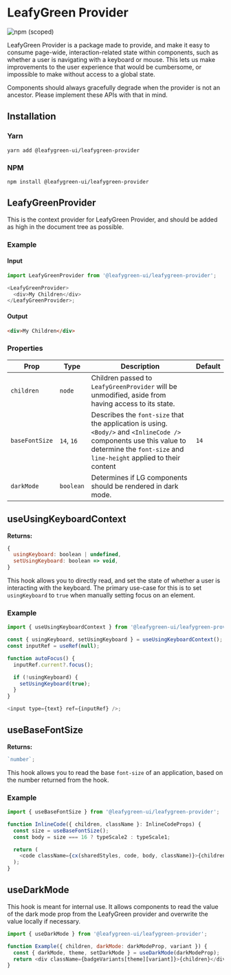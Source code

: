 # LeafyGreen Provider

![npm (scoped)](https://img.shields.io/npm/v/@leafygreen-ui/leafygreen-provider.svg)

LeafyGreen Provider is a package made to provide, and make it easy to consume page-wide, interaction-related state within components, such as whether a user is navigating with a keyboard or mouse. This lets us make improvements to the user experience that would be cumbersome, or impossible to make without access to a global state.

Components should always gracefully degrade when the provider is not an ancestor. Please implement these APIs with that in mind.

## Installation

### Yarn

```shell
yarn add @leafygreen-ui/leafygreen-provider
```

### NPM

```shell
npm install @leafygreen-ui/leafygreen-provider
```

## LeafyGreenProvider

This is the context provider for LeafyGreen Provider, and should be added as high in the document tree as possible.

### Example

#### Input

```js
import LeafyGreenProvider from '@leafygreen-ui/leafygreen-provider';

<LeafyGreenProvider>
  <div>My Children</div>
</LeafyGreenProvider>;
```

#### Output

```html
<div>My Children</div>
```

### Properties

| Prop           | Type       | Description                                                                                                                                                                               | Default |
| -------------- | ---------- | ----------------------------------------------------------------------------------------------------------------------------------------------------------------------------------------- | ------- |
| `children`     | `node`     | Children passed to `LeafyGreenProvider` will be unmodified, aside from having access to its state.                                                                                        |         |
| `baseFontSize` | `14`, `16` | Describes the `font-size` that the application is using. `<Body/>` and `<InlineCode />` components use this value to determine the `font-size` and `line-height` applied to their content | `14`    |
| `darkMode`     | `boolean`  | Determines if LG components should be rendered in dark mode.                                                                                                                              |         |

## useUsingKeyboardContext

**Returns:**

```js
{
  usingKeyboard: boolean | undefined,
  setUsingKeyboard: boolean => void,
}
```

This hook allows you to directly read, and set the state of whether a user is interacting with the keyboard. The primary use-case for this is to set `usingKeyboard` to `true` when manually setting focus on an element.

### Example

```js
import { useUsingKeyboardContext } from '@leafygreen-ui/leafygreen-provider';

const { usingKeyboard, setUsingKeyboard } = useUsingKeyboardContext();
const inputRef = useRef(null);

function autoFocus() {
  inputRef.current?.focus();

  if (!usingKeyboard) {
    setUsingKeyboard(true);
  }
}

<input type={text} ref={inputRef} />;
```

## useBaseFontSize

**Returns:**

```js
`number`;
```

This hook allows you to read the base `font-size` of an application, based on the number returned from the hook.

### Example

```js
import { useBaseFontSize } from '@leafygreen-ui/leafygreen-provider';

function InlineCode({ children, className }: InlineCodeProps) {
  const size = useBaseFontSize();
  const body = size === 16 ? typeScale2 : typeScale1;

  return (
    <code className={cx(sharedStyles, code, body, className)}>{children}</code>
  );
}
```

## useDarkMode

This hook is meant for internal use. It allows components to read the value of the dark mode prop from the LeafyGreen provider and overwrite the value locally if necessary.

```js
import { useDarkMode } from '@leafygreen-ui/leafygreen-provider';

function Example({ children, darkMode: darkModeProp, variant }) {
  const { darkMode, theme, setDarkMode } = useDarkMode(darkModeProp);
  return <div className={badgeVariants[theme][variant]}>{children}</div>;
}
```
